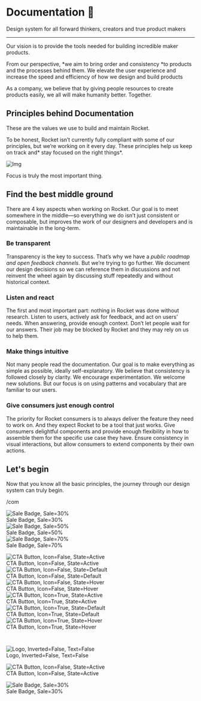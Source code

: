 
# Documentation 🚀

Design system for all forward thinkers, creators and true product makers

---

Our vision is to provide the tools needed for building incredible maker products.

From our perspective, *we aim to bring order and consistency *to products and the processes behind them. We elevate the user experience and increase the speed and efficiency of how we design and build products

As a company, we believe that by giving people resources to create products easily, we all will make humanity better. Together.

## Principles behind Documentation

These are the values we use to build and maintain Rocket.

To be honest, Rocket isn’t currently fully compliant with some of our principles, but we’re working on it every day. These principles help us keep on track and* stay focused on the right things*.

![Img](https://studio-assets.supernova.io/design-systems/14533/9289758a-6300-472a-bbc6-a57098081abf.jpeg)

Focus is truly the most important thing.

## Find the best middle ground

There are 4 key aspects when working on Rocket. Our goal is to meet somewhere in the middle—so everything we do isn’t just consistent or composable, but improves the work of our designers and developers and is maintainable in the long-term.

### Be transparent

Transparency is the key to success. That’s why we have a *public roadmap and open feedback channels*. But we’re trying to go further. We document our design decisions so we can reference them in discussions and not reinvent the wheel again by discussing stuff repeatedly and without historical context.

### Listen and react

The first and most important part: nothing in Rocket was done without research. Listen to users, actively ask for feedback, and act on users’ needs. When answering, provide enough context. Don’t let people wait for our answers. Their job may be blocked by Rocket and they may rely on us to help them.

### Make things intuitive

Not many people read the documentation. Our goal is to make everything as simple as possible, ideally self-explanatory. We believe that consistency is followed closely by clarity. We encourage experimentation. We welcome new solutions. But our focus is on using patterns and vocabulary that are familiar to our users.

### Give consumers just enough control

The priority for Rocket consumers is to always deliver the feature they need to work on. And they expect Rocket to be a tool that just works. Give consumers delightful components and provide enough flexibility in how to assemble them for the specific use case they have. Ensure consistency in visual interactions, but allow consumers to extend components by their own actions.

## Let's begin

Now that you know all the basic principles, the journey through our design system can truly begin.

/com

  
![Sale Badge, Sale=30%](https://studio-assets.supernova.io/design-systems/14533/e6dd9824-ff63-4391-a600-5fe3a5e9fa4b.png)  
Sale Badge, Sale=30%  
![Sale Badge, Sale=50%](https://studio-assets.supernova.io/design-systems/14533/2b792c9a-62f7-4911-ba15-e0c432c5165c.png)  
Sale Badge, Sale=50%  
![Sale Badge, Sale=70%](https://studio-assets.supernova.io/design-systems/14533/c70d9661-4f69-4b6d-bd87-070f913e850f.png)  
Sale Badge, Sale=70%  


  
![CTA Button, Icon=False, State=Active](https://studio-assets.supernova.io/design-systems/14533/cb487085-db1d-4aed-8227-c4b2ffda40d9.png)  
CTA Button, Icon=False, State=Active  
![CTA Button, Icon=False, State=Default](https://studio-assets.supernova.io/design-systems/14533/50b82324-819c-4367-a779-30e0153be5cc.png)  
CTA Button, Icon=False, State=Default  
![CTA Button, Icon=False, State=Hover](https://studio-assets.supernova.io/design-systems/14533/2f5b3d5c-f969-482f-80d6-2b0a6579c3b6.png)  
CTA Button, Icon=False, State=Hover  
![CTA Button, Icon=True, State=Active](https://studio-assets.supernova.io/design-systems/14533/5fd8f7de-ce27-4b3c-9a51-3f8b78a5b81c.png)  
CTA Button, Icon=True, State=Active  
![CTA Button, Icon=True, State=Default](https://studio-assets.supernova.io/design-systems/14533/c08ad9be-0322-4136-b84e-32b8d6b75f84.png)  
CTA Button, Icon=True, State=Default  
![CTA Button, Icon=True, State=Hover](https://studio-assets.supernova.io/design-systems/14533/81dc9813-2bae-496d-9912-fba9b2e32eac.png)  
CTA Button, Icon=True, State=Hover  


```javascript  
  
```

  
![Logo, Inverted=False, Text=False](https://studio-assets.supernova.io/design-systems/14533/73dff310-2c8a-4743-b785-7e8854366bf3.png)  
Logo, Inverted=False, Text=False  


  
  


  
![CTA Button, Icon=False, State=Active](https://studio-assets.supernova.io/design-systems/14533/cb487085-db1d-4aed-8227-c4b2ffda40d9.png)  
CTA Button, Icon=False, State=Active  


  
![Sale Badge, Sale=30%](https://studio-assets.supernova.io/design-systems/14533/e6dd9824-ff63-4391-a600-5fe3a5e9fa4b.png)  
Sale Badge, Sale=30%  
